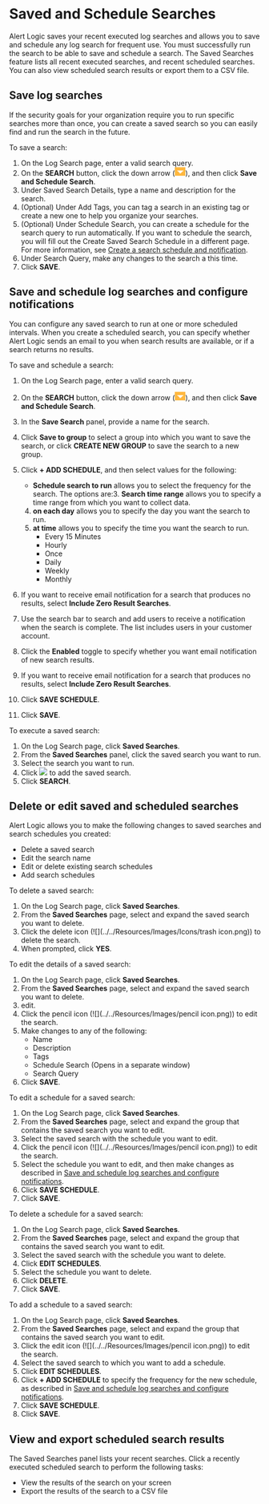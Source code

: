 # Saved and Schedule Searches

Alert Logic saves your recent executed log searches and allows you to save and schedule any log search for frequent use. You must successfully run the search to be able to save and schedule a search. The Saved Searches feature lists all recent executed searches, and recent scheduled searches. You can also view  scheduled search results or export them to a CSV file.

## Save log searches

If the security goals for your organization require you to run specific searches more than once,  you can create a saved search so you can easily find and run the search in the future.

To save a search:

1. On the Log Search page, enter a valid search query.
2. On the **SEARCH** button, click the down arrow (![](../../Resources/Images/Icons/arrow-down-icon.png)), and then click **Save and Schedule Search**.
3. Under Saved Search Details, type a name and description for the search.
4. (Optional) Under Add Tags, you can tag a search in an existing tag or create a new one to help you organize your searches.
5. (Optional) Under Schedule Search, you can create a schedule for the search query to run automatically. If you want to schedule the search, you will fill out the Create Saved Search Schedule in a different page. For more information, see [Create a search schedule and notification](schedule-searches.md#Create).
6. Under Search Query, make any changes to the search a this time.
7. Click **SAVE**.

## Save and schedule log searches and configure notifications

You can configure any saved search to run at one or more scheduled intervals. When you create a scheduled search, you can specify whether Alert Logic sends an email to you when search results are available, or if a search returns no results.

To save and schedule a search:

1. On the Log Search page, enter a valid search query.
2. On the **SEARCH** button, click the down arrow (![](../../Resources/Images/Icons/arrow-down-icon.png)), and then click **Save and Schedule Search**.
3. In the **Save Search** panel, provide a name for the search.
4. Click **Save to group** to select a group into which you want to save the search, or click **CREATE NEW GROUP** to save the search to a new group.
5. Click **+ ADD SCHEDULE**, and then select values for the following:
   * **Schedule search to run** allows you to select the frequency for the search. The options are:3. **Search time range** allows you to specify a time range from which you want to collect data.
   4. **on each day** allows you to specify the day you want the search to run.
   5. **at time** allows you to specify the time you want the search to run.
      * Every 15 Minutes
      * Hourly
      * Once
      * Daily
      * Weekly
      * Monthly
7. If you want to receive email notification for a search that produces no results, select **Include Zero Result Searches**.
8. Use the search bar to search and add users to receive a notification when the search is complete. The list includes users in your customer account.
9. Click the **Enabled** toggle to specify whether you want email notification of new search results.
10. If you want to receive email notification for  a search that produces no results, select **Include Zero Result Searches**.
11. Click **SAVE SCHEDULE**.

1. Click **SAVE**.

To execute a saved search:

1. On the Log Search page, click **Saved Searches**.
2. From the **Saved Searches** panel, click the saved search you want to run.
3. Select the search you want to run.
4. Click ![](../../Resources/Images/search/arrow.png) to add the saved search.
5. Click **SEARCH**.

## Delete or edit saved and scheduled searches

Alert Logic allows you to make the following changes to saved searches and search schedules you created:

* Delete a saved search
* Edit the search name
* Edit or delete existing search schedules
* Add search schedules

To delete a saved search:

1. On the Log Search page, click **Saved Searches**.
2. From the **Saved Searches** page, select and expand the saved search you want to delete.
3. Click the delete icon (![](../../Resources/Images/Icons/trash icon.png)) to delete the search.
4. When prompted, click **YES**.

To edit the details of a saved search:

1. On the Log Search page, click **Saved Searches**.
2. From the **Saved Searches** page, select and expand the saved search you want to delete.
3. edit.
4. Click the pencil icon (![](../../Resources/Images/pencil icon.png)) to edit the search.
5. Make changes to any of the following:
   * Name
   * Description
   * Tags
   * Schedule Search (Opens in a separate window)
   * Search Query
7. Click **SAVE**.

To edit a schedule for a saved search:

1. On the Log Search page, click **Saved Searches**.
2. From the **Saved Searches** page, select and expand the group that contains the saved search you want to edit.
3. Select the saved search with the schedule you want to edit.
4. Click the pencil icon (![](../../Resources/Images/pencil icon.png)) to edit the search.
5. Select the schedule you want to edit, and then make changes as described in [Save and schedule log searches and configure notifications](#schedule-and-notify).
6. Click **SAVE SCHEDULE**.
7. Click **SAVE**.

To delete a schedule for a saved search:

1. On the Log Search page, click **Saved Searches**.
2. From the **Saved Searches**  page, select and expand the group that contains the saved search you want to edit.
3. Select the saved search with the schedule you want to delete.
4. Click **EDIT SCHEDULES**.
5. Select the schedule you want to delete.
6. Click **DELETE**.
7. Click **SAVE**.

To add a schedule to a saved search:

1. On the Log Search page, click **Saved Searches**.
2. From the **Saved Searches**  page, select and expand the group that contains the saved search you want to edit.
3. Click the edit icon (![](../../Resources/Images/pencil icon.png)) to edit the search.
4. Select the saved search to which you want to add a schedule.
5. Click **EDIT SCHEDULES**.
6. Click **+ ADD SCHEDULE** to specify the frequency for the new schedule, as described in [Save and schedule log searches and configure notifications](#schedule-and-notify).
7. Click **SAVE SCHEDULE**.
8. Click **SAVE**.

## View and export scheduled search results

The Saved Searches panel lists your recent searches. Click a recently executed scheduled search to perform the following tasks:

* View the results of the search on your screen
* Export the results of the search to a CSV file
